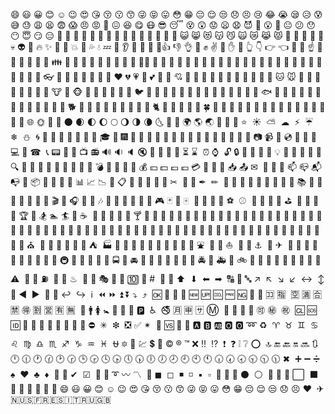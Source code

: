 😄 😃 😀 😊 ☺️ 😉 😍 😘 😚 😗 😙 😜 😝 😛 😳 😁 😔 😌 😒 😞 😣 😢 😂 😭 😪 😥 😰 😅 😓 😩 😫 😨 😱 😠 😡 😤 😖 😆 😋 😷 😎 😴 😵 😲 😟 😦 😧 😈 👿  😮 😬 😐 😕 😯 😶 😇 😏 😑 👲 👳 👮 👷 💂 👶 👦 👧 👨  👩 👴 👵 👱 👼 👸 😺 😸 😻 😽 😼  🙀  😿 😹 😾 👹 👺 🙈 🙉 🙊 💀 👽 💩 🔥 ✨ 🌟 💫 💥 💢  💦 💧 💤 💨 👂 👀  👃 👅 👄👍 👎 👌  👊 ✊ ✌️ 👋  ✋ 👐 👆 👇 👉 👈 🙌 🙏 ☝️ 👏  💪 🚶 🏃 💃 👫 👪 👬 👭 💏 💑 👯 🙆 🙅 💁 🙋 💆💇 💅 👰 🙎 🙍 🙇 🎩 👑 👒 👟 👞 👡 👠 👢 👕 👔 👚 👗 🎽 👖 👘 👙 💼 👜 👝 👛 👓 🎀 🌂 💄 💛 💙 💜 💚 ❤️ 💔 💗 💓 💕 💖 💞 💘 💌 💋 💍 💎 👤 👥 💬 👣 💭 🐶 🐺 🐱 🐭 🐹 🐰 🐸 🐯 🐨 🐻 🐷 🐽 🐮 🐗 🐵 🐒 🐴 🐑 🐘 🐼 🐧 🐦 🐤 🐥 🐣 🐔 🐍 🐢 🐛 🐝 🐜 🐞 🐌 🐙 🐚 🐠 🐟 🐬 🐳 🐋 🐄 🐏 🐀 🐃 🐅 🐇 🐉 🐎 🐐 🐓 🐕 🐖 🐁 🐂 🐲 🐡 🐊 🐫 🐪 🐆 🐈 🐩 🐾 💐 🌸 🌷 🍀 🌹 🌻 🌺 🍁 🍃 🍂 🌿 🌾 🍄 🌵 🌴 🌲 🌳 🌰 🌱 🌼 🌐 🌞 🌝 🌚 🌑 🌒 🌓 🌔 🌕 🌖 🌗 🌘 🌜 🌛 🌙 🌍 🌎 🌏 🌋 🌌 🌠 ⭐ ️ ☀ ️ ⛅ ️ ☁ ️ ⚡ ️ ☔ ️ ❄ ️ ⛄ ️ 🌀 🌁 🌈 🌊 🎍 💝 🎎 🎒 🎓 🎏 🎆 🎇 🎐 🎑 🎃 👻 🎅 🎄 🎁 🎋 🎉 🎊 🎈 🎌 🔮 🎥 📷 📹 📼 💿 📀 💽 💾 💻 📱 ☎ ️ 📞 📟 📠 📡 📺 📻 🔊 🔉 🔈 🔇 🔔 🔕 📢 📣 ⏳ ⌛ ️ ⏰ ⌚ ️ 🔓 🔒 🔏 🔐 🔑 🔎 💡 🔦 🔆 🔅 🔌 🔋 🔍 🛁 🛀 🚿 🚽 🔧 🔩 🔨 🚪 🚬 💣 🔫 🔪 💊 💉 💰 💴 💵 💷 💶 💳 💸 📲 📧 📥 📤 ✉ ️ 📩 📨 📯 📫 📪 📬 📭 📮 📦 📝 📄 📃 📑 📊 📈 📉 📜 📋 📅 📆 📇 📁 📂 ✂ ️ 📌 📎 ✒ ️ ✏ ️ 📏 📐 📕 📗 📘 📙 📓 📔 📒 📚 📖 🔖 📛 🔬 🔭 📰 🎨 🎬 🎤 🎧 🎼 🎵 🎶 🎹 🎻 🎺 🎷 🎸 👾 🎮 🃏 🎴 🀄 ️ 🎲 🎯 🏈 🏀 ⚽ ️ ⚾ ️ 🎾 🎱 🏉 🎳 ⛳ ️ 🚵 🚴 🏁 🏇 🏆 🎿 🏂 🏊 🏄 🎣 ☕ ️ 🍵 🍶 🍼 🍺 🍻 🍸 🍹 🍷 🍴 🍕 🍔 🍟 🍗 🍖 🍝 🍛 🍤 🍱 🍣 🍥 🍙 🍘 🍚 🍜 🍲 🍢 🍡 🍳 🍞 🍩 🍮 🍦 🍨 🍧 🎂 🍰 🍪 🍫 🍬 🍭 🍯 🍎 🍏 🍊 🍋 🍒 🍇 🍉 🍓 🍑 🍈 🍌 🍐 🍍 🍠 🍆 🍅 🌽 🏡 🏫 🏢 🏣 🏥 🏦 🏪 🏩 🏨 💒 ⛪ ️ 🏬 🏤 🌇 🌆 🏯 🏰 ⛺ ️ 🏭 🗼 🗾 🗻 🌄 🌅 🌃 🗽 🌉 🎠 🎡 ⛲ ️ 🎢 🚢 ⛵ ️ 🚤 🚣 ⚓ ️ 🚀 ✈ ️ 💺 🚁 🚂 🚊 🚉 🚞 🚆 🚄 🚅 🚈 🚇 🚝 🚋 🚃 🚎 🚌 🚍 🚙 🚘 🚗 🚕 🚖 🚛 🚚 🚨 🚓 🚔 🚒 🚑 🚐 🚲 🚡 🚟 🚠 🚜 💈 🚏 🎫 🚦 🚥 ⚠ ️ 🚧 🔰 ⛽ ️ 🏮 🎰 ♨ ️ 🗿 🎪 🎭 📍 🚩 🔟 🔢 # ️ ⃣ 🔣 ⬆ ️ ⬇ ️ ⬅ ️ ➡ ️ 🔠 🔡 🔤 ↗ ️ ↖ ️ ↘ ️ ↙ ️ ↔ ️ ↕ ️ 🔄 ◀ ️ ▶ ️ 🔼 🔽 ↩ ️ ↪ ️ ℹ ️ ⏪ ⏩ ⏫ ⏬ ⤵ ️ ⤴ ️ 🆗 🔀 🔁 🔂 🆕 🆙 🆒 🆓 🆖 📶 🎦 🈁 🈯 ️ 🈳 🈵 🈴 🈲 🉐 🈹 🈺 🈶 🈚 ️ 🚻 🚹 🚺 🚼 🚾 🚰 🚮 🅿 ️ ♿ ️ 🚭 🈷 🈸 🈂 Ⓜ ️ 🛂 🛄 🛅 🛃 🉑 ㊙ ️ ㊗ ️ 🆑 🆘 🆔 🚫 🔞 📵 🚯 🚱 🚳 🚷 🚸 ⛔ ️ ✳ ️ ❇ ️ ❎ ✅ ✴ ️ 💟 🆚 📳 📴 🅰 🅱 🆎 🅾 🅾 ➿ ♻ ️ ♈ ️ ♉ ️ ♊ ️ ♋ ️ ♌ ️ ♍ ️ ♎ ️ ♏ ️ ♐ ️ ♑ ️ ♒ ️ ♓ ️ ⛎ 🔯 🏧 💹 💲 💱 © ® ™ ❌ ‼ ️ ⁉ ️ ❗ ️ ❓ ❕ ❔ ⭕ ️ 🔝 🔚 🔙 🔛 🔜 🔃 🕛 🕧 🕐 🕜 🕑 🕝 🕒 🕞 🕓 🕟 🕔 🕠 🕕 🕖 🕗 🕘 🕙 🕚 🕡 🕢 🕣 🕤 🕥 🕦 ✖ ️ ➕ ➖ ➗ ♠ ️ ♥ ️ ♣ ️ ♦ ️ 💮 💯 ✔ ️ ☑ ️ 🔘 🔗 ➰ 〰 〽 ️ 🔱 ◼ ️ ◻ ️ ◾ ️ ◽ ️ ▪ ️ ▫ ️ 🔺 🔲 🔳 ⚫ ️ ⚪ ️ 🔴 🔵 🔻 ⬜ ️ ⬛ ️ 🔶 🔷 🔸 🔹   🍺   📅   😄 😃 😀 😊 ☺ 😉 😍 😘 😚 😗 😙 😜 😝 😛 😳 😁 😔 😌 😒 😞 😣   ❤ ️ ✈ ️🇳🇺🇸🇫🇷🇪🇸🇮🇹🇷🇺🇬🇧
